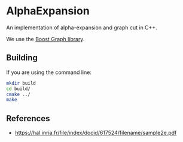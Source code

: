 # AlphaExpansion

An implementation of alpha-expansion and graph cut in C++.

We use the [Boost Graph library](https://www.boost.org/doc/libs/1_72_0/libs/graph/doc/index.html).

## Building

If you are using the command line:
```bash
mkdir build
cd build/
cmake ../
make
```

## References
* https://hal.inria.fr/file/index/docid/617524/filename/sample2e.pdf

